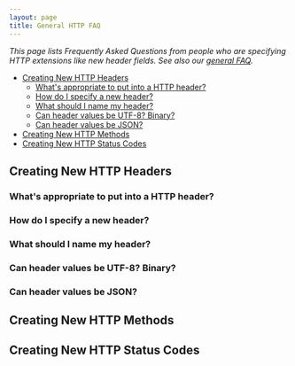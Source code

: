 ```yaml
---
layout: page
title: General HTTP FAQ
---
```


*This page lists Frequently Asked Questions from people who are specifying HTTP extensions like new header fields. See also our [general FAQ](/docs/faq/).*


<!-- START doctoc generated TOC please keep comment here to allow auto update -->
<!-- DON'T EDIT THIS SECTION, INSTEAD RE-RUN doctoc TO UPDATE -->

- [Creating New HTTP Headers](#creating-new-http-headers)
  - [What's appropriate to put into a HTTP header?](#whats-appropriate-to-put-into-a-http-header)
  - [How do I specify a new header?](#how-do-i-specify-a-new-header)
  - [What should I name my header?](#what-should-i-name-my-header)
  - [Can header values be UTF-8? Binary?](#can-header-values-be-utf-8-binary)
  - [Can header values be JSON?](#can-header-values-be-json)
- [Creating New HTTP Methods](#creating-new-http-methods)
- [Creating New HTTP Status Codes](#creating-new-http-status-codes)

<!-- END doctoc generated TOC please keep comment here to allow auto update -->

## Creating New HTTP Headers

### What's appropriate to put into a HTTP header?

### How do I specify a new header?

### What should I name my header?

### Can header values be UTF-8? Binary?

### Can header values be JSON?


## Creating New HTTP Methods


## Creating New HTTP Status Codes